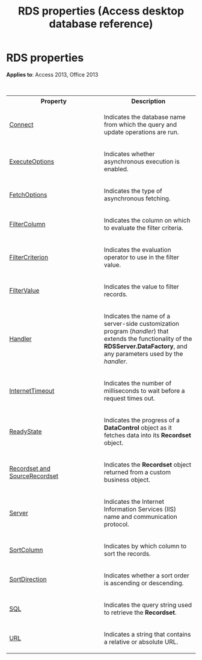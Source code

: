 ﻿---
title: RDS properties (Access desktop database reference)
TOCTitle: RDS properties
ms:assetid: 002989dc-0022-d3a2-ddd2-2230837b3a63
ms:mtpsurl: https://msdn.microsoft.com/library/JJ248775(v=office.15)
ms:contentKeyID: 48542899
ms.date: 09/18/2015
mtps_version: v=office.15
---

# RDS properties

**Applies to**: Access 2013, Office 2013

<br/>

<table>
<colgroup>
<col style="width: 50%" />
<col style="width: 50%" />
</colgroup>
<tbody>
<tr class="even">
<th>Property</th>
<th>Description</th>
</tr>
<tr class="odd">
<td><p><a href="connect-property-rds.md">Connect</a></p></td>
<td><p>Indicates the database name from which the query and update operations are run.</p></td>
</tr>
<tr class="even">
<td><p><a href="executeoptions-property-rds.md">ExecuteOptions</a></p></td>
<td><p>Indicates whether asynchronous execution is enabled.</p></td>
</tr>
<tr class="odd">
<td><p><a href="fetchoptions-property-rds.md">FetchOptions</a></p></td>
<td><p>Indicates the type of asynchronous fetching.</p></td>
</tr>
<tr class="even">
<td><p><a href="filtercolumn-property-rds.md">FilterColumn</a></p></td>
<td><p>Indicates the column on which to evaluate the filter criteria.</p></td>
</tr>
<tr class="odd">
<td><p><a href="filtercriterion-property-rds.md">FilterCriterion</a></p></td>
<td><p>Indicates the evaluation operator to use in the filter value.</p></td>
</tr>
<tr class="even">
<td><p><a href="filtervalue-property-rds.md">FilterValue</a></p></td>
<td><p>Indicates the value to filter records.</p></td>
</tr>
<tr class="odd">
<td><p><a href="handler-property-rds.md">Handler</a></p></td>
<td><p>Indicates the name of a server-side customization program (<em>handler</em>) that extends the functionality of the <strong>RDSServer.DataFactory</strong>, and any parameters used by the <em>handler</em>.</p></td>
</tr>
<tr class="even">
<td><p><a href="internettimeout-property-rds.md">InternetTimeout</a></p></td>
<td><p>Indicates the number of milliseconds to wait before a request times out.</p></td>
</tr>
<tr class="odd">
<td><p><a href="readystate-property-rds.md">ReadyState</a></p></td>
<td><p>Indicates the progress of a <strong>DataControl</strong> object as it fetches data into its <strong>Recordset</strong> object.</p></td>
</tr>
<tr class="even">
<td><p><a href="recordset-sourcerecordset-properties-rds.md">Recordset and SourceRecordset</a></p></td>
<td><p>Indicates the <strong>Recordset</strong> object returned from a custom business object.</p></td>
</tr>
<tr class="odd">
<td><p><a href="server-property-rds.md">Server</a></p></td>
<td><p>Indicates the Internet Information Services (IIS) name and communication protocol.</p></td>
</tr>
<tr class="even">
<td><p><a href="sortcolumn-property-rds.md">SortColumn</a></p></td>
<td><p>Indicates by which column to sort the records.</p></td>
</tr>
<tr class="odd">
<td><p><a href="sortdirection-property-rds.md">SortDirection</a></p></td>
<td><p>Indicates whether a sort order is ascending or descending.</p></td>
</tr>
<tr class="even">
<td><p><a href="https://msdn.microsoft.com/library/jj248989(v=office.15)">SQL</a></p></td>
<td><p>Indicates the query string used to retrieve the <strong>Recordset</strong>.</p></td>
</tr>
<tr class="odd">
<td><p><a href="url-property-rds.md">URL</a></p></td>
<td><p>Indicates a string that contains a relative or absolute URL.</p></td>
</tr>
</tbody>
</table>

<br/>